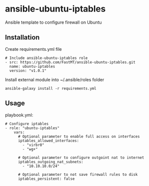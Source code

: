 # ansible-ubuntu-iptables
Ansible template to configure firewall on Ubuntu

## Installation

Create requirements.yml file

```
# Include ansible-ubuntu-iptables role
- src: https://github.com/FastMT/ansible-ubuntu-iptables.git
  name: ubuntu-iptables
  version: "v1.0.1"
```

Install external module into ~/.ansible/roles folder

```
ansible-galaxy install -r requirements.yml
```

## Usage

playbook.yml:

```
# Configure iptables
- role: "ubuntu-iptables"
    vars:    
      # Optional parameter to enable full access on interfaces
      iptables_allowed_interfaces:
        - "virbr0"
        - "wg+"
    
      # Optional parameter to configure outgoint nat to internet
      iptables_outgoing_nat_subnets:
        - "10.10.10.0/24"

      # Optional parameter to not save firewall rules to disk
      iptables_persistent: false
```        